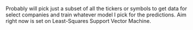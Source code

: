 Probably will pick just a subset of all the tickers or symbols to get data for select companies and train whatever model I pick for the predictions. Aim right now is set on Least-Squares Support Vector Machine.
